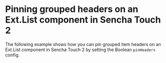 # Pinning grouped headers on an Ext.List component in Sencha Touch 2 #

The following example shows how you can pin grouped item headers on an Ext.List component in Sencha Touch 2 by setting the Boolean `pinHeaders` config.
